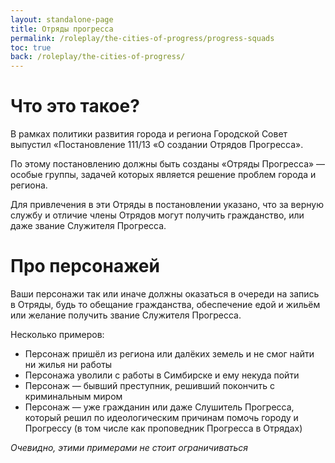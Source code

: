 ```yaml
---
layout: standalone-page
title: Отряды прогресса
permalink: /roleplay/the-cities-of-progress/progress-squads
toc: true
back: /roleplay/the-cities-of-progress/
---
```


# Что это такое?
В рамках политики развития города и региона Городской Совет выпустил «Постановление 111/13 «О создании Отрядов Прогресса».

По этому постановлению должны быть созданы «Отряды Прогресса» — особые группы, задачей которых является решение проблем города и региона.

Для привлечения в эти Отряды в постановлении указано, что за верную службу и отличие члены Отрядов могут получить гражданство, или даже звание Служителя Прогресса.

# Про персонажей
Ваши персонажи так или иначе должны оказаться в очереди на запись в Отряды, будь то обещание гражданства, обеспечение едой и жильём или желание получить звание Служителя Прогресса.

Несколько примеров:
- Персонаж пришёл из региона или далёких земель и не смог найти ни жилья ни работы
- Персонажа уволили с работы в Симбирске и ему некуда пойти
- Персонаж — бывший преступник, решивший покончить с криминальным миром
- Персонаж — уже гражданин или даже Слушитель Прогресса, который решил по идеологическим причинам помочь городу и Прогрессу (в том числе как проповедник Прогресса в Отрядах)

*Очевидно, этими примерами не стоит ограничиваться*
